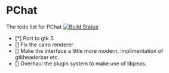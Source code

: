 # PChat
The todo list for PChat [![Build Status](http://img.shields.io/travis/hexchat/hexchat.svg?style=flat)](https://travis-ci.org/hexchat/hexchat)
- [*] Port to gtk 3
- [] Fix the cairo renderer
- [] Make the interface a little more modern, implimentation of gtkheaderbar etc.
- [] Overhaul the plugin system to make use of libpeas.
